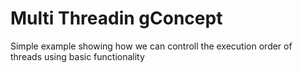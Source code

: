 # Multi Threadin gConcept
Simple example showing how we can controll the execution order of threads using basic functionality 
